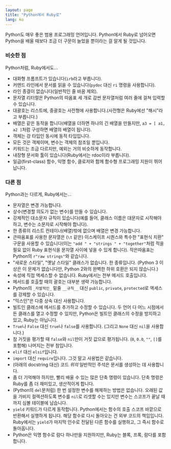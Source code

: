 ```yaml
---
layout: page
title: "Python에서 Ruby로"
lang: ko
---
```


Python도 매우 좋은 범용 프로그래밍 언어입니다. Python에서 Ruby로
넘어오면 Python을 배울 때보다 조금 더 구문이 늘었을 뿐이라는 걸
알게 될 것입니다.

### 비슷한 점

Python처럼, Ruby에서도...

* 대화형 프롬프트가 있습니다(`irb`라고 부릅니다).
* 커맨드 라인에서 문서를 읽을 수 있습니다(`pydoc` 대신 `ri` 명령을
  사용합니다).
* 라인 종결이 없습니다(일반적인 줄 바꿈 제외).
* 문자열 리터럴은 Python의 따옴표 세 개로 감싼 문자열처럼 여러 줄에 걸쳐
  입력할 수 있습니다.
* 대괄호는 리스트에, 중괄호는 사전형에 사용합니다.(사전형은 Ruby에선
  "해시"라고 부릅니다.)
* 배열은 같은 동작을 합니다(배열을 더하면 하나의 긴 배열을 만들지만,
  `a3 = [ a1, a2 ]`처럼 구성하면 배열의 배열이 됩니다).
* 객체는 강 타입인 동시에 동적 타입입니다.
* 모든 것은 객체이며, 변수는 객체의 참조일 뿐입니다.
* 키워드는 조금 다르지만, 예외는 거의 비슷하게 동작합니다.
* 내장형 문서화 툴이 있습니다(Ruby에서는 rdoc이라 부릅니다).
* 일급(first-class) 함수, 익명 함수, 클로저와 함께 함수형 프로그래밍 지원이
  뛰어납니다.

### 다른 점

Python과는 다르게, Ruby에서는...

* 문자열은 변경 가능합니다.
* 상수(변경할 의도가 없는 변수)를 만들 수 있습니다.
* 강제적인 대소문자 규칙이 있습니다(예를 들어, 클래스 이름은 대문자로
  시작해야 하고, 변수는 소문자로 시작해야 합니다).
* 한 종류의 리스트 컨테이너(배열)밖에 없으며 배열은 변경 가능합니다.
* 큰따옴표를 사용한 문자열은 (`\t` 같은) 이스케이프 시퀀스와 특수한 "표현식
  치환" 구문을 사용할 수 있습니다(이는 `"add " + "strings " + "together"`처럼
  적을 필요 없이 Ruby 표현식을 문자열 사이에 넣을 수 있게 합니다).
  작은따옴표는 Python의 `r"raw strings"`와 같습니다.
* "새로운 스타일", "옛날 스타일" 클래스가 없습니다. 한 종류입니다.
  (Python 3 이상은 이 문제가 없습니다만, Python 2와의 완벽한 하위 호환은
  되지 않습니다.)
* 속성에 직접 액세스할 수 없습니다. Ruby에서는 전부 메서드 호출입니다.
* 메서드를 호출할 때의 괄호는 대부분 생략 가능합니다.
* Python의 `_자발적인_` 밑줄 `__규칙__` 대신 `public`, `private`,
  `protected`로 액세스를 강제할 수 있습니다.
* "믹스인"은 다중 상속 대신 사용합니다.
* 빌트인 클래스에 메서드를 추가하고 수정할 수 있습니다. 두 언어 다 어느 시점에서든
  클래스를 열고 수정할 수 있지만, Python은 빌트인 클래스의 수정을 방지하고
  있고, Ruby는 아닙니다.
* `True`나 `False` 대신 `true`나 `false`를 사용합니다. (그리고 `None` 대신
  `nil`을 사용합니다.)
* 참 거짓을 평가할 때 `false`와 `nil`만이 거짓 값으로 평가됩니다.
  (`0`, `0.0`, `""`, `[]`를 포함해) 나머지는 전부 참입니다.
* `elif` 대신 `elsif`입니다.
* `import` 대신 `require`입니다. 그것 말고 사용법은 같습니다.
* (아래의 docstring 대신) 코드 *위의* 일반적인 주석은 문서를 생성하는 데
  사용합니다.
* 좀 더 기억해야 하지만, 빨리 배울 수 있는 많은 단축 명령이 있습니다.
  단축 명령은 Ruby를 좀 더 재미있고, 생산적이게 합니다.
* (Python의 `del`문처럼) 한 번 설정한 변수를 해제하는 방법은 없습니다.
  오래된 값을 가비지 컬렉션하도록 변수를 `nil`로 리셋할 수는 있지만
  변수는 스코프가 끝날 때까지 심볼 테이블에 남습니다.
* `yield` 키워드가 다르게 동작합니다. Python에서는 함수의 호출 스코프 바깥으로
  반환해서 실행하게 됩니다. 해당 함수로 다시 돌아오는 건 외부 코드의 책임입니다.
  Ruby에서는 `yield`가 마지막 인수로 전달된 다른 함수를 실행하고, 그 즉시 함수로
  돌아옵니다.
* Python은 익명 함수로 람다 하나만을 지원하지만, Ruby는 블록, 프록, 람다를
  포함합니다.
